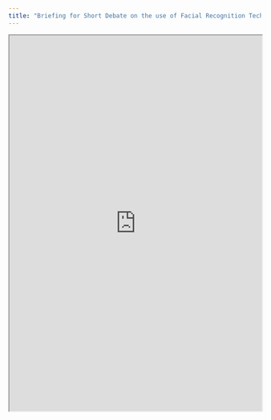 ```yaml
---
title: "Briefing for Short Debate on the use of Facial Recognition Technology in Security and Policing"
---
```




<iframe height="750" width="100%" src="https://ewelton.github.io/ktest/wiki.html#Briefing%20for%20Short%20Debate%20on%20the%20use%20of%20Facial%20Recognition%20Technology%20in%20Security%20and%20Policing"></iframe>
